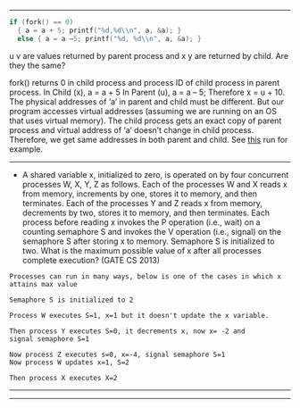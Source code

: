 ___
```cpp
if (fork() == 0)
  { a = a + 5; printf("%d,%d\\n", a, &a); }
  else { a = a –5; printf("%d, %d\\n", a, &a); } 

```
u v are values returned by parent process and x y are returned by child. Are they the same?

fork() returns 0 in child process and process ID of child process in parent process. In Child (x), a = a + 5 In Parent (u), a = a – 5; Therefore x = u + 10. The physical addresses of ‘a’ in parent and child must be different. But our program accesses virtual addresses (assuming we are running on an OS that uses virtual memory). The child process gets an exact copy of parent process and virtual address of ‘a’ doesn’t change in child process. Therefore, we get same addresses in both parent and child. See [this](http://ideone.com/ckhWR) run for example.
___
 - A shared variable x, initialized to zero, is operated on by four concurrent processes W, X, Y, Z as follows. Each of the processes W and X reads x from memory, increments by one, stores it to memory, and then terminates. Each of the processes Y and Z reads x from memory, decrements by two, stores it to memory, and then terminates. Each process before reading x invokes the P operation (i.e., wait) on a counting semaphore S and invokes the V operation (i.e., signal) on the semaphore S after storing x to memory. Semaphore S is initialized to two. What is the maximum possible value of x after all processes complete execution? (GATE CS 2013)
 ```
 Processes can run in many ways, below is one of the cases in which x attains max value

Semaphore S is initialized to 2

Process W executes S=1, x=1 but it doesn't update the x variable.

Then process Y executes S=0, it decrements x, now x= -2 and 
signal semaphore S=1

Now process Z executes s=0, x=-4, signal semaphore S=1
Now process W updates x=1, S=2

Then process X executes X=2
```

___   

___
 